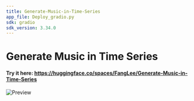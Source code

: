 ```yaml
---
title: Generate-Music-in-Time-Series
app_file: Deploy_gradio.py
sdk: gradio
sdk_version: 3.34.0
---
```

# Generate Music in Time Series
#### Try it here: https://huggingface.co/spaces/FangLee/Generate-Music-in-Time-Series
![Preview](https://github.com/FangLee2003/Generate-Music-in-Time-Series/assets/75077747/f902eda0-2c5f-450c-af20-ec9fca46cac0)
